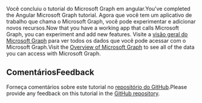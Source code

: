 <!-- markdownlint-disable MD002 MD041 -->

<span data-ttu-id="73555-101">Você concluiu o tutorial do Microsoft Graph em angular.</span><span class="sxs-lookup"><span data-stu-id="73555-101">You've completed the Angular Microsoft Graph tutorial.</span></span> <span data-ttu-id="73555-102">Agora que você tem um aplicativo de trabalho que chama o Microsoft Graph, você pode experimentar e adicionar novos recursos.</span><span class="sxs-lookup"><span data-stu-id="73555-102">Now that you have a working app that calls Microsoft Graph, you can experiment and add new features.</span></span> <span data-ttu-id="73555-103">Visite a [visão geral do Microsoft Graph](/graph/overview) para ver todos os dados que você pode acessar com o Microsoft Graph.</span><span class="sxs-lookup"><span data-stu-id="73555-103">Visit the [Overview of Microsoft Graph](/graph/overview) to see all of the data you can access with Microsoft Graph.</span></span>

## <a name="feedback"></a><span data-ttu-id="73555-104">Comentários</span><span class="sxs-lookup"><span data-stu-id="73555-104">Feedback</span></span>

<span data-ttu-id="73555-105">Forneça comentários sobre este tutorial no [repositório do GitHub](https://github.com/microsoftgraph/msgraph-training-angularspa).</span><span class="sxs-lookup"><span data-stu-id="73555-105">Please provide any feedback on this tutorial in the [GitHub repository](https://github.com/microsoftgraph/msgraph-training-angularspa).</span></span>
